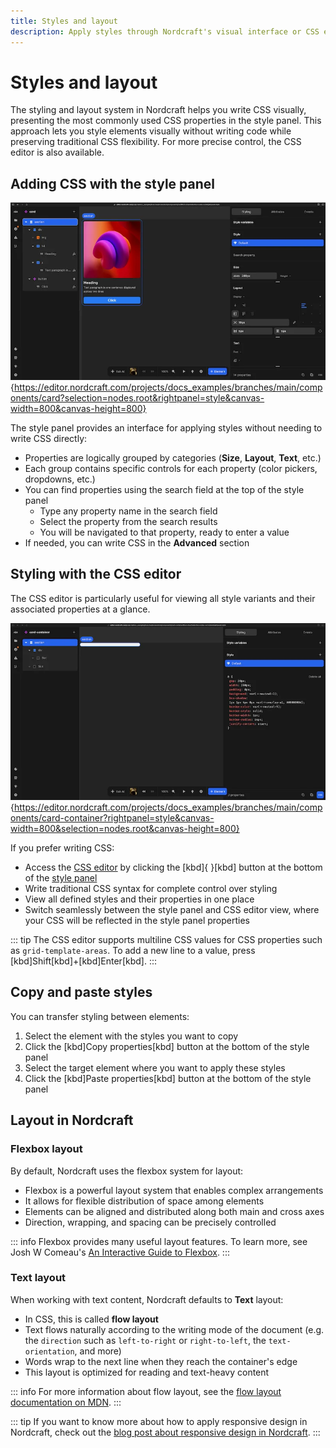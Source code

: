 ```yaml
---
title: Styles and layout
description: Apply styles through Nordcraft's visual interface or CSS editor, using flexbox and text layout options to arrange and present content.
---
```


# Styles and layout

The styling and layout system in Nordcraft helps you write CSS visually, presenting the most commonly used CSS properties in the style panel. This approach lets you style elements visually without writing code while preserving traditional CSS flexibility. For more precise control, the CSS editor is also available.

## Adding CSS with the style panel

![The Styling panel is selected and visible to the right of the canvas , showing some basic styling applied including a flex gap, padding and width.|16/9](styling-panel.webp 'Styling panel'){https://editor.nordcraft.com/projects/docs_examples/branches/main/components/card?selection=nodes.root&rightpanel=style&canvas-width=800&canvas-height=800}

The style panel provides an interface for applying styles without needing to write CSS directly:

- Properties are logically grouped by categories (**Size**, **Layout**, **Text**, etc.)
- Each group contains specific controls for each property (color pickers, dropdowns, etc.)
- You can find properties using the search field at the top of the style panel
  - Type any property name in the search field
  - Select the property from the search results
  - You will be navigated to that property, ready to enter a value
- If needed, you can write CSS in the **Advanced** section

## Styling with the CSS editor

The CSS editor is particularly useful for viewing all style variants and their associated properties at a glance.

![The CSS editor is visible in the right panel, showing pure CSS rules defined for a section element. This is pure CSS, just as you would write in code or you would view in the browser dev tools.|16/9](css-editor.webp 'CSS editor'){https://editor.nordcraft.com/projects/docs_examples/branches/main/components/card-container?rightpanel=style&canvas-width=800&selection=nodes.root&canvas-height=800}

If you prefer writing CSS:

- Access the [CSS editor](/the-editor/element-panel#css-editor) by clicking the [kbd]{ }[kbd] button at the bottom of the [style panel](/the-editor/element-panel#style-panel)
- Write traditional CSS syntax for complete control over styling
- View all defined styles and their properties in one place
- Switch seamlessly between the style panel and CSS editor view, where your CSS will be reflected in the style panel properties

::: tip
The CSS editor supports multiline CSS values for CSS properties such as `grid-template-areas`. To add a new line to a value, press [kbd]Shift[kbd]+[kbd]Enter[kbd].
:::

## Copy and paste styles

You can transfer styling between elements:

1. Select the element with the styles you want to copy
2. Click the [kbd]Copy properties[kbd] button at the bottom of the style panel
3. Select the target element where you want to apply these styles
4. Click the [kbd]Paste properties[kbd] button at the bottom of the style panel

## Layout in Nordcraft

### Flexbox layout

By default, Nordcraft uses the flexbox system for layout:

- Flexbox is a powerful layout system that enables complex arrangements
- It allows for flexible distribution of space among elements
- Elements can be aligned and distributed along both main and cross axes
- Direction, wrapping, and spacing can be precisely controlled

::: info
Flexbox provides many useful layout features. To learn more, see Josh W Comeau's [An Interactive Guide to Flexbox](https://www.joshwcomeau.com/css/interactive-guide-to-flexbox).
:::

### Text layout

When working with text content, Nordcraft defaults to **Text** layout:

- In CSS, this is called **flow layout**
- Text flows naturally according to the writing mode of the document (e.g. the `direction` such as `left-to-right` or `right-to-left`, the `text-orientation`, and more)
- Words wrap to the next line when they reach the container's edge
- This layout is optimized for reading and text-heavy content

::: info
For more information about flow layout, see the [flow layout documentation on MDN](https://developer.mozilla.org/en-US/docs/Web/CSS/CSS_display/Flow_layout).
:::

::: tip
If you want to know more about how to apply responsive design in Nordcraft, check out the [blog post about responsive design in Nordcraft](https://blog.nordcraft.com/how-nordcraft-thinks-about-responsive-design).
:::
